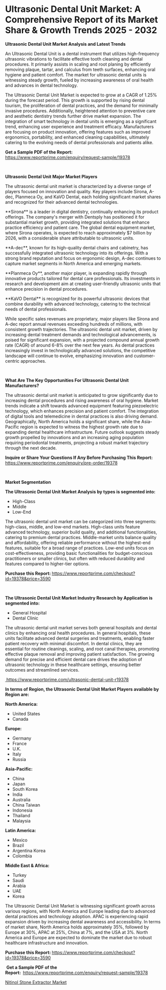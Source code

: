 <p><h1>Ultrasonic Dental Unit Market: A Comprehensive Report of its Market Share & Growth Trends 2025 - 2032</h1></p><p><strong>Ultrasonic Dental Unit Market Analysis and Latest Trends</strong></p>
<p><p>An Ultrasonic Dental Unit is a dental instrument that utilizes high-frequency ultrasonic vibrations to facilitate effective tooth cleaning and dental procedures. It primarily assists in scaling and root planing by efficiently removing plaque, tartar, and calculus from teeth surfaces, enhancing oral hygiene and patient comfort. The market for ultrasonic dental units is witnessing steady growth, fueled by increasing awareness of oral health and advances in dental technology. </p><p>The Ultrasonic Dental Unit Market is expected to grow at a CAGR of 1.25% during the forecast period. This growth is supported by rising dental tourism, the proliferation of dental practices, and the demand for minimally invasive procedures. Additionally, heightened attention to preventive care and aesthetic dentistry trends further drive market expansion. The integration of smart technology in dental units is emerging as a significant trend, enhancing user experience and treatment efficacy. Manufacturers are focusing on product innovation, offering features such as improved ergonomics, portability, and enhanced cleaning capabilities, ultimately catering to the evolving needs of dental professionals and patients alike.</p></p>
<p><strong>Get a Sample PDF of the Report:&nbsp;</strong> <a href="https://www.reportprime.com/enquiry/request-sample/19378?utm_campaign=3555&utm_medium=2&utm_source=Github&utm_content=ia&utm_term=19032025&utm_id=ultrasonic-dental-unit">https://www.reportprime.com/enquiry/request-sample/19378</a></p>
<p>&nbsp;</p>
<p><strong>Ultrasonic Dental Unit Major Market Players</strong></p>
<p><p>The ultrasonic dental unit market is characterized by a diverse range of players focused on innovation and quality. Key players include Sirona, A-dec, Planmeca Oy, and KaVO Dental, each holding significant market shares and recognized for their advanced dental technologies.</p><p>**Sirona** is a leader in digital dentistry, continually enhancing its product offerings. The company's merger with Dentsply has positioned it for substantial market growth, providing integrated solutions that enhance practice efficiency and patient care. The global dental equipment market, where Sirona operates, is expected to reach approximately $7 billion by 2026, with a considerable share attributable to ultrasonic units.</p><p>**A-dec**, known for its high-quality dental chairs and cabinetry, has successfully integrated ultrasonic technology into its offerings. With a strong brand reputation and focus on ergonomic design, A-dec continues to capture market segments in North America and emerging markets.</p><p>**Planmeca Oy**, another major player, is expanding rapidly through innovative products tailored for dental care professionals. Its investments in research and development aim at creating user-friendly ultrasonic units that enhance precision in dental procedures.</p><p>**KaVO Dental** is recognized for its powerful ultrasonic devices that combine durability with advanced technology, catering to the technical needs of dental professionals. </p><p>While specific sales revenues are proprietary, major players like Sirona and A-dec report annual revenues exceeding hundreds of millions, with consistent growth trajectories. The ultrasonic dental unit market, driven by increasing dental treatment demands and technological advancements, is poised for significant expansion, with a projected compound annual growth rate (CAGR) of around 6-8% over the next few years. As dental practices increasingly invest in technologically advanced solutions, the competitive landscape will continue to evolve, emphasizing innovation and customer-centric approaches.</p></p>
<p>&nbsp;</p>
<p><strong>What Are The Key Opportunities For Ultrasonic Dental Unit Manufacturers?</strong></p>
<p><p>The ultrasonic dental unit market is anticipated to grow significantly due to increasing dental procedures and rising awareness of oral hygiene. Market trends indicate a shift towards advanced equipment featuring piezoelectric technology, which enhances precision and patient comfort. The integration of digital tools and telemedicine in dental practices is also driving demand. Geographically, North America holds a significant share, while the Asia-Pacific region is expected to witness the highest growth rate due to expanding dental healthcare infrastructure. Future outlook suggests steady growth propelled by innovations and an increasing aging population requiring periodontal treatments, projecting a robust market trajectory through the next decade.</p></p>
<p><strong>Inquire or Share Your Questions If Any Before Purchasing This Report:</strong> <a href="https://www.reportprime.com/enquiry/pre-order/19378?utm_campaign=3555&utm_medium=2&utm_source=Github&utm_content=ia&utm_term=19032025&utm_id=ultrasonic-dental-unit">https://www.reportprime.com/enquiry/pre-order/19378</a></p>
<p>&nbsp;</p>
<p><strong>Market Segmentation</strong></p>
<p><strong>The Ultrasonic Dental Unit Market Analysis by types is segmented into:</strong></p>
<p><ul><li>High-Class</li><li>Middle</li><li>Low-End</li></ul></p>
<p><p>The ultrasonic dental unit market can be categorized into three segments: high-class, middle, and low-end markets. High-class units feature advanced technology, superior build quality, and additional functionalities, catering to premium dental practices. Middle-market units balance quality and affordability, offering reliable performance without the highest-end features, suitable for a broad range of practices. Low-end units focus on cost-effectiveness, providing basic functionalities for budget-conscious practitioners or smaller clinics, but often with reduced durability and features compared to higher-tier options.</p></p>
<p><strong>Purchase this Report:&nbsp;</strong><a href="https://www.reportprime.com/checkout?id=19378&price=3590&utm_campaign=3555&utm_medium=2&utm_source=Github&utm_content=ia&utm_term=19032025&utm_id=ultrasonic-dental-unit">https://www.reportprime.com/checkout?id=19378&price=3590</a></p>
<p>&nbsp;</p>
<p><strong>The Ultrasonic Dental Unit Market Industry Research by Application is segmented into:</strong></p>
<p><ul><li>General Hospital</li><li>Dental Clinic</li></ul></p>
<p><p>The ultrasonic dental unit market serves both general hospitals and dental clinics by enhancing oral health procedures. In general hospitals, these units facilitate advanced dental surgeries and treatments, enabling faster patient recovery with minimal discomfort. In dental clinics, they are essential for routine cleanings, scaling, and root canal therapies, promoting effective plaque removal and improving patient satisfaction. The growing demand for precise and efficient dental care drives the adoption of ultrasonic technology in these healthcare settings, ensuring better outcomes and streamlined services.</p></p>
<p><a href="https://www.reportprime.com/ultrasonic-dental-unit-r19378?utm_campaign=3555&utm_medium=2&utm_source=Github&utm_content=ia&utm_term=19032025&utm_id=ultrasonic-dental-unit">&nbsp;https://www.reportprime.com/ultrasonic-dental-unit-r19378</a></p>
<p><strong>In terms of Region, the Ultrasonic Dental Unit Market Players available by Region are:</strong></p>
<p>
    <p> <strong> North America: </strong>
        <ul>
            <li>United States</li>
            <li>Canada</li>
        </ul>
        </p> 
    <p> <strong> Europe: </strong>
        <ul>
            <li>Germany</li>
            <li>France</li>
            <li>U.K.</li>
            <li>Italy</li>
            <li>Russia</li>
        </ul>
        </p> 
    <p> <strong> Asia-Pacific: </strong>
        <ul>
            <li>China</li>
            <li>Japan</li>
            <li>South Korea</li>
            <li>India</li>
            <li>Australia</li>
            <li>China Taiwan</li>
            <li>Indonesia</li>
            <li>Thailand</li>
            <li>Malaysia</li>
        </ul>
        </p> 
    <p> <strong> Latin America: </strong>
        <ul>
            <li>Mexico</li>
            <li>Brazil</li>
            <li>Argentina Korea</li>
            <li>Colombia</li>
        </ul>
        </p> 
    <p> <strong> Middle East & Africa: </strong>
        <ul>
            <li>Turkey</li>
            <li>Saudi</li>
            <li>Arabia</li>
            <li>UAE</li>
            <li>Korea</li>
        </ul>
    </p>
    </p>
<p><p>The Ultrasonic Dental Unit Market is witnessing significant growth across various regions, with North America and Europe leading due to advanced dental practices and technology adoption. APAC is experiencing rapid expansion driven by increasing dental awareness and accessibility. In terms of market share, North America holds approximately 35%, followed by Europe at 30%, APAC at 25%, China at 7%, and the USA at 3%. North America and Europe are expected to dominate the market due to robust healthcare infrastructure and innovation.</p></p>
<p><strong>Purchase this Report: </strong><a href="https://www.reportprime.com/checkout?id=19378&price=3590&utm_campaign=3555&utm_medium=2&utm_source=Github&utm_content=ia&utm_term=19032025&utm_id=ultrasonic-dental-unit">https://www.reportprime.com/checkout?id=19378&price=3590</a></p>
<p>&nbsp;<strong>Get a Sample PDF of the Report:&nbsp;&nbsp;</strong><a href="https://www.reportprime.com/enquiry/request-sample/19378?utm_campaign=3555&utm_medium=2&utm_source=Github&utm_content=ia&utm_term=19032025&utm_id=ultrasonic-dental-unit">https://www.reportprime.com/enquiry/request-sample/19378</a></p>
<p><strong></strong></p>
<p><p><a href="https://github.com/aslinalirey9/Market-Research-Report-List-1/blob/main/nitinol-stone-extractor-market.md?utm_campaign=3555&utm_medium=2&utm_source=Github&utm_content=ia&utm_term=19032025&utm_id=ultrasonic-dental-unit">Nitinol Stone Extractor Market</a></p></p>